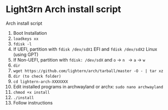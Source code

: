 # Light3rn Arch install script
Arch install script

1) Boot Installation
2) ```loadkeys xx```
3) ```fdisk -l```
4) If UEFI, partition with ```fdisk /dev/sdX1``` EFI and ```fdisk /dev/sdX2``` Linux (using GPT)
5) If Non-UEFI, partition with ```fdisk: /dev/sdX``` and ```o``` -> ```n ``` -> ```a``` -> ```w```
6) ```dir```
7) ```wget https://github.com/lightern/arch/tarball/master -O - | tar xz```
8) ```dir (to check folder)```
9) ```cd lightern-arch-XXXXXXX```
10) Edit installed programs in archwayland or archx: ```sudo nano archwayland```
11) ```chmod +x install```
12) ```./install```
13) Follow instructions
